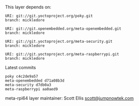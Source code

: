 This layer depends on:

    URI: git://git.yoctoproject.org/poky.git
    branch: mickledore

    URI: git://git.openembedded.org/meta-openembedded.git
    branch: mickledore

    URI: git://git.yoctoproject.org/meta-security.git
    branch: mickledore

    URI: git://git.yoctoproject.org/meta-raspberrypi.git
    branch: mickledore

Latest commits

    poky c4c2de9a57
    meta-openembedded d71a08b3d
    meta-security d7db0a3
    meta-raspberrypi aa0aed9

meta-rpi64 layer maintainer: Scott Ellis <scott@jumpnowtek.com>
